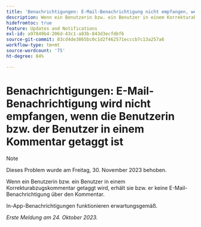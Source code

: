 ```yaml
---
title: 'Benachrichtigungen: E-Mail-Benachrichtigung nicht empfangen, wenn der Benutzer in einem Kommentar getaggt ist'
description: Wenn ein Benutzerin bzw. ein Benutzer in einem Korrekturabzugskommentar getaggt wird, erhält sie bzw. er keine E-Mail-Benachrichtigung über den Kommentar.
hidefromtoc: true
feature: Updates and Notifications
exl-id: a97849b4-206d-43c1-a83b-843d3ecfdbf6
source-git-commit: 83cd4de3865bc0c1d2f462571ecccb7c13a257a6
workflow-type: tm+mt
source-wordcount: '75'
ht-degree: 84%

---
```


# Benachrichtigungen: E-Mail-Benachrichtigung wird nicht empfangen, wenn die Benutzerin bzw. der Benutzer in einem Kommentar getaggt ist

>[!NOTE]
>
>Dieses Problem wurde am Freitag, 30. November 2023 behoben.

Wenn ein Benutzerin bzw. ein Benutzer in einem Korrekturabzugskommentar getaggt wird, erhält sie bzw. er keine E-Mail-Benachrichtigung über den Kommentar.

In-App-Benachrichtigungen funktionieren erwartungsgemäß.

_Erste Meldung am 24. Oktober 2023._
